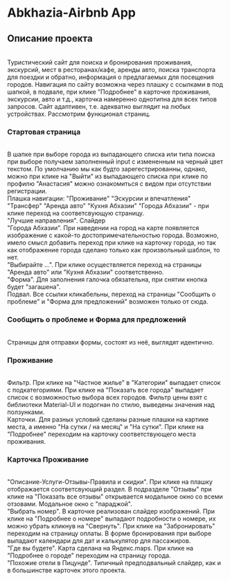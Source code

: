 <h1><b>Abkhazia-Airbnb App</b></h1>

<h2><b>Описание проекта</b></h2><br />
Туристический сайт для поиска и бронирования проживания, экскурсий, мест в ресторанах/кафе, аренды авто, поиска транспорта для поездки и обратно, информация о предлагаемых для посещения городов. Навигация по сайту возможна через плашку с ссылками в под шапкой, в подвале, при клике "Подробнее" в карточке проживания, экскурсии, авто и т.д., карточка намеренно однотипна для всех типов запросов. Сайт адаптивен, т.е. адекватно выглядит на любых устройствах. Рассмотрим функционал страниц.

<h3><b>Стартовая страница</b></h3><br />
В шапке при выборе города из выпадающего списка или типа поиска при выборе получаем заполненный input с измененным на черный цвет текстом. По умолчанию мы как будто зарегестрированны, однако, можно при клике на "Выйти" из выпадающего списка при клике по профилю "Анастасия" можно ознакомиться с видом при отсутствии регистрации.<br />
Плашка навигации: "Проживание" "Эскурсии и впечатления" "Трансфер" "Аренда авто" "Кухня Абхазии" "Города Абхазии" - при клике переход на соответсвующую страницу.<br />
"Лучшие направления". Слайдер<br />
"Города Абхазии". При наведении на город на карте появляется изображение с какой-то достопримечательностью города. Возможно, имело смысл добавить переход при клике на карточку города, но так как отображение города сделано только как произвольный шаблон, то нет.<br />
"Выбирайте ...". При клике осуществляется переход на страницы "Аренда авто" или "Кухня Абхазии" соответственно.<br />
"Форма". Для заполнения галочка обязательна, при снятии кнопка будет "загашена".<br />
Подвал. Все ссылки кликабельны, переход на страницы "Сообщить о проблеме" и "Форма для предложений" возможен только от сюда.<br />

<h3><b>Сообщить о проблеме</b> и <b>Форма для предложений</b></h3><br />
Страницы для отправки формы, состоят из неё, выглядят идентично.

<h3><b>Проживание</b></h3><br />
Фильтр. При клике на "Частное жилье" в "Категории" выпадает список с подкатегориями. При клике на "Показать все города" выпадает список с возможностью выбора всех городов. Фильтр цены взят с библиотеки Material-UI и подогнан по стилю, выведены значения над ползунками.<br />
Карточки. Для разных условий сделаны разные плашки на картике места, а именно "На сутки / на месяц" и "На сутки". При клике на "Подробнее" переходим на карточку соответствующего места проживания. 

<h3><b>Карточка Проживание</b></h3><br />
"Описание-Услуги-Отзывы-Правила и скидки". При клике на плашку отображается соответсвующий раздел. В подразделе "Отзывы" при клике на "Показать все отзывы" открывается модальное окно со всеми отзовами. Модальное окно с "параджой".<br />
"Выбрать номер". В карточке реализован слайдер изображений. При клике на "Подробнее о номере" выпадают подробности о номере, их можно убрать кликнув на "Свернуть". При клике на "Забронировать" переходим на страницу оплаты. В форме бронирования при выборе выпадают календари для дат и калькулятор для пассажиров.<br />
"Где вы будете". Карта сделана на Яндекс.maps. При клике на "Подробнее о городе" переходим на страницу города.<br />
"Похожие отели в Пицунде". Типичный предподвальный слайдер, как и в большинстве карточек этого проекта.

